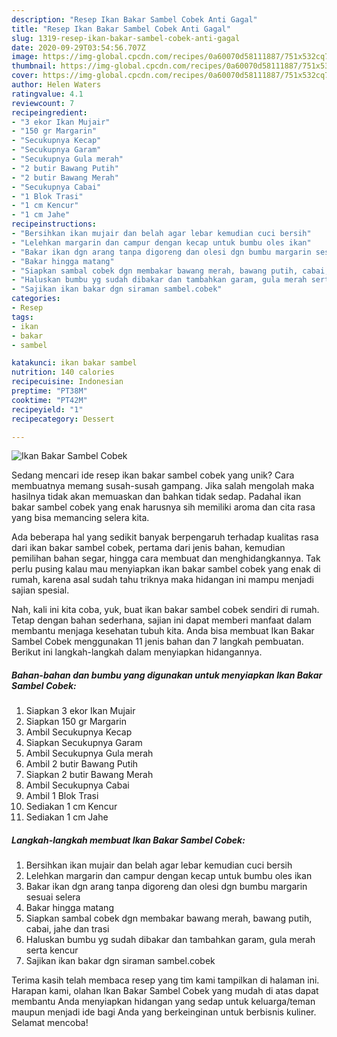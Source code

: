 ```yaml
---
description: "Resep Ikan Bakar Sambel Cobek Anti Gagal"
title: "Resep Ikan Bakar Sambel Cobek Anti Gagal"
slug: 1319-resep-ikan-bakar-sambel-cobek-anti-gagal
date: 2020-09-29T03:54:56.707Z
image: https://img-global.cpcdn.com/recipes/0a60070d58111887/751x532cq70/ikan-bakar-sambel-cobek-foto-resep-utama.jpg
thumbnail: https://img-global.cpcdn.com/recipes/0a60070d58111887/751x532cq70/ikan-bakar-sambel-cobek-foto-resep-utama.jpg
cover: https://img-global.cpcdn.com/recipes/0a60070d58111887/751x532cq70/ikan-bakar-sambel-cobek-foto-resep-utama.jpg
author: Helen Waters
ratingvalue: 4.1
reviewcount: 7
recipeingredient:
- "3 ekor Ikan Mujair"
- "150 gr Margarin"
- "Secukupnya Kecap"
- "Secukupnya Garam"
- "Secukupnya Gula merah"
- "2 butir Bawang Putih"
- "2 butir Bawang Merah"
- "Secukupnya Cabai"
- "1 Blok Trasi"
- "1 cm Kencur"
- "1 cm Jahe"
recipeinstructions:
- "Bersihkan ikan mujair dan belah agar lebar kemudian cuci bersih"
- "Lelehkan margarin dan campur dengan kecap untuk bumbu oles ikan"
- "Bakar ikan dgn arang tanpa digoreng dan olesi dgn bumbu margarin sesuai selera"
- "Bakar hingga matang"
- "Siapkan sambal cobek dgn membakar bawang merah, bawang putih, cabai, jahe dan trasi"
- "Haluskan bumbu yg sudah dibakar dan tambahkan garam, gula merah serta kencur"
- "Sajikan ikan bakar dgn siraman sambel.cobek"
categories:
- Resep
tags:
- ikan
- bakar
- sambel

katakunci: ikan bakar sambel 
nutrition: 140 calories
recipecuisine: Indonesian
preptime: "PT38M"
cooktime: "PT42M"
recipeyield: "1"
recipecategory: Dessert

---
```



![Ikan Bakar Sambel Cobek](https://img-global.cpcdn.com/recipes/0a60070d58111887/751x532cq70/ikan-bakar-sambel-cobek-foto-resep-utama.jpg)

Sedang mencari ide resep ikan bakar sambel cobek yang unik? Cara membuatnya memang susah-susah gampang. Jika salah mengolah maka hasilnya tidak akan memuaskan dan bahkan tidak sedap. Padahal ikan bakar sambel cobek yang enak harusnya sih memiliki aroma dan cita rasa yang bisa memancing selera kita.

Ada beberapa hal yang sedikit banyak berpengaruh terhadap kualitas rasa dari ikan bakar sambel cobek, pertama dari jenis bahan, kemudian pemilihan bahan segar, hingga cara membuat dan menghidangkannya. Tak perlu pusing kalau mau menyiapkan ikan bakar sambel cobek yang enak di rumah, karena asal sudah tahu triknya maka hidangan ini mampu menjadi sajian spesial.




Nah, kali ini kita coba, yuk, buat ikan bakar sambel cobek sendiri di rumah. Tetap dengan bahan sederhana, sajian ini dapat memberi manfaat dalam membantu menjaga kesehatan tubuh kita. Anda bisa membuat Ikan Bakar Sambel Cobek menggunakan 11 jenis bahan dan 7 langkah pembuatan. Berikut ini langkah-langkah dalam menyiapkan hidangannya.

<!--inarticleads1-->

##### Bahan-bahan dan bumbu yang digunakan untuk menyiapkan Ikan Bakar Sambel Cobek:

1. Siapkan 3 ekor Ikan Mujair
1. Siapkan 150 gr Margarin
1. Ambil Secukupnya Kecap
1. Siapkan Secukupnya Garam
1. Ambil Secukupnya Gula merah
1. Ambil 2 butir Bawang Putih
1. Siapkan 2 butir Bawang Merah
1. Ambil Secukupnya Cabai
1. Ambil 1 Blok Trasi
1. Sediakan 1 cm Kencur
1. Sediakan 1 cm Jahe




<!--inarticleads2-->

##### Langkah-langkah membuat Ikan Bakar Sambel Cobek:

1. Bersihkan ikan mujair dan belah agar lebar kemudian cuci bersih
1. Lelehkan margarin dan campur dengan kecap untuk bumbu oles ikan
1. Bakar ikan dgn arang tanpa digoreng dan olesi dgn bumbu margarin sesuai selera
1. Bakar hingga matang
1. Siapkan sambal cobek dgn membakar bawang merah, bawang putih, cabai, jahe dan trasi
1. Haluskan bumbu yg sudah dibakar dan tambahkan garam, gula merah serta kencur
1. Sajikan ikan bakar dgn siraman sambel.cobek




Terima kasih telah membaca resep yang tim kami tampilkan di halaman ini. Harapan kami, olahan Ikan Bakar Sambel Cobek yang mudah di atas dapat membantu Anda menyiapkan hidangan yang sedap untuk keluarga/teman maupun menjadi ide bagi Anda yang berkeinginan untuk berbisnis kuliner. Selamat mencoba!

